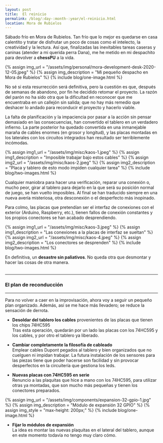 ```yaml
---
layout: post
title:  El reinicio
permalink: /blog/:day-:month-:year/el-reinicio.html
location: Mora de Rubielos
---
```

Sábado frío en Mora de Rubielos. Tan frío que lo mejor es quedarse en casa 
calentito y tratar de disfrutar un poco de cosas como el intelecto, la creatividad y la 
lectura. Así que, finalizadas las inevitables tareas caseras y caninas (atender a mi
querida perra Dana), me he metido en mi despachito para devolver a **chessPU** a la vida. 

{% assign img_url = "/assets/img/personal/mora-development-desk-2020-12-05.jpeg" %}
{% assign img_description = "Mi pequeño despacho en Mora de Rubielos" %}
{% include blog/one-image.html %}

No sé si esta resurrección será definitiva, pero la cuestión es que, después de
semanas de abandono, por fin he decidido retomar el proyecto. La razón del parón 
no ha sido otra que la dificultad en reconocer que me encuentraba en un callejón 
sin salida; que no hay más remedio que deshacer lo andado para reconducir el 
proyecto y hacerlo viable.

La falta de planificación y la impaciencia por pasar a la acción sin pensar
demasiado en las consecuencias, han convertido el tablero en un verdadero infierno. La
parte posterior ha quedado convertida en una inmanejable maraña de cables 
enormes (en grosor y longitud), y las placas montadas en los laterales con 
los circuitos integrados han resultado ser terriblemente incómodas.


{% assign img1_url = "/assets/img/misc/kaos-1.jpeg" %}
{% assign img1_description = "Imposible trabajar bajo estos cables" %}
{% assign img2_url = "/assets/img/misc/kaos-2.jpeg" %}
{% assign img2_description = "Placa y tablero de esto modo impiden cualquier tarea" %}
{% include blog/two-images.html %}

Cualquier maniobra para hacer una verificación, reparar una conexión o, mucho peor,
girar al tablero para dejarlo en la que será su posición normal de juego, 
se han vuelto imposibles. Al final se han traducido siempre en una nueva avería 
misteriosa, otra desconexión o el desperfecto más inopinado.

Para colmo, las placas que pretendían ser el interfaz de conexiones con el 
exterior (Arduino, Raspberry, etc.), tienen fallos de conexión constantes y 
los propios conectores se han acabado desprendiendo.

{% assign img1_url = "/assets/img/misc/kaos-3.jpeg" %}
{% assign img1_description = "Las conexiones a la placas de interfaz se sueltan" %}
{% assign img2_url = "/assets/img/misc/kaos-4.jpeg" %}
{% assign img2_description = "Los conectores se desprenden" %}
{% include blog/two-images.html %}

En definitiva, un **desastre sin paliativos**. No queda otra que desmontar y hacer
las cosas de otra manera. 
<br><br>

---

### El plan de reconducción

---

Para no volver a caer en la improvisación, ahora 
voy a seguir un pequeño plan organizado. Además, así se me hace más llevadero; 
se reduce la sensación de derrota.

- **Desoldar del tablero los cables** provenientes de las placas que tienen los chips 74HC595<br>
Tras esta operación, quedarán por un lado las placas con los 74HC595 y los cables, y por otro el tablero ya liberado.

- **Cambiar completamente la filosofía de cableado**<br>
Emplear cables Dupont pegados al tablero y bien organizados que no cuelguen ni impidan
trabajar. La futura instalación de los sensores para las piezas tiene que poder
hacerse son facilidad y sin provocar desperfectos en la circuitería que
gestiona los leds.

- **Nuevas placas con 74HC595 en serie**<br>
Renuncio a las plaquitas que hice a mano con los 74HC595, para utilizar otras ya montadas, 
que son mucho más pequeñas y tienen los conectores preparados.

{% assign img_url = "/assets/img/components/expansion-32-gpio-1.jpg" %}
{% assign img_description = "Módulo de expansión 32 GPIO" %}
{% assign img_style = "max-height: 200px;" %}
{% include blog/one-image.html %}

- **Fijar lo módulos de expansión**<br>
La idea es montar las nuevas plaquitas en el lateral del tablero, aunque en este momento todavía no tengo muy claro cómo.

